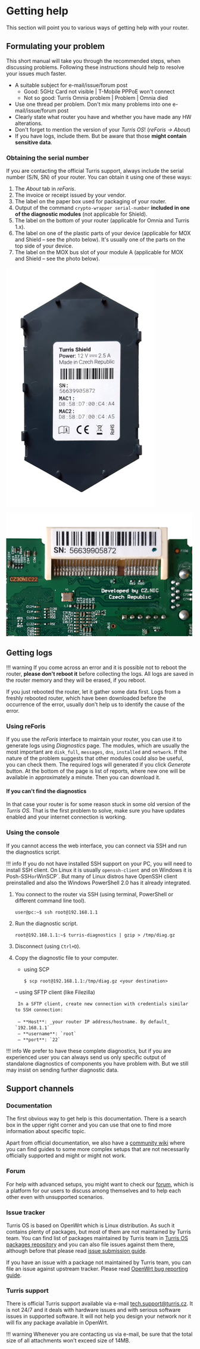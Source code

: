 # Getting help

This section will point you to various ways of getting help with your router.

## Formulating your problem

This short manual will take you through the recommended steps, when discussing
problems. Following these instructions should help to resolve your issues much
faster.

 * A suitable subject for e-mail/issue/forum post
    * Good: 5GHz Card not visible | T-Mobile PPPoE won't connect
    * Not so good: Turris Omnia problem | Problem | Omnia died
 * Use one thread per problem. Don't mix many problems into one e-mail/issue/forum post
 * Clearly state what router you have and whether you have made any HW alterations.
 * Don't forget to mention the version of your _Turris OS_! (_reForis → About_)
 * If you have logs, include them. But be aware that those **might contain
   sensitive data**.

### Obtaining the serial number

If you are contacting the official Turris support, always include the serial
number (S/N, SN) of your router. You can obtain it using one of these ways:

1. The _About_ tab in _reForis_.
2. The invoice or receipt issued by your vendor.
3. The label on the paper box used for packaging of your router.
4. Output of the command `crypto-wrapper serial-number` **included in one
   of the diagnostic modules** (not applicable for Shield).
5. The label on the bottom of your router (applicable for Omnia and Turris 1.x).
6. The label on one of the plastic parts of your device (applicable for
   MOX and Shield – see the photo below). It's usually one of the parts on
   the top side of your device.
7. The label on the MOX bus slot of your module A (applicable for MOX and
   Shield – see the photo below).

![Label on one of plastic parts](shield-serial-label.jpg)

![Label on MOX bus slot](shield-serial-board.jpg)

## Getting logs

!!! warning
    If you come across an error and it is possible not to reboot the router,
    **please don't reboot it** before collecting the logs. All logs are saved in
    the router memory and they will be erased, if you reboot.

If you just rebooted the router, let it gather some data first. Logs from a
freshly rebooted router, which have been downloaded before the occurrence of
the error, usually don't help us to identify the cause of the error.

### Using reForis

If you use the _reForis_ interface to maintain your router, you can use it to
generate logs using _Diagnostics_ page. The modules, which are usually the most
important are `disk_full`, `messages`, `dns`, `installed` and `network`.
If the nature of the problem suggests that other modules could also be useful,
you can check them. The required logs will generated if you click _Generate_
button. At the bottom of the page is list of reports, where new one will be
available in approximately a minute. Then you can download it.

#### If you can't find the diagnostics

In that case your router is for some reason stuck in some old version of the
_Turris OS_. That is the first problem to solve, make sure you have updates
enabled and your internet connection is working.

### Using the console

If you cannot access the web interface, you can connect via SSH and run the
diagnostics script.

!!! info
    If you do not have installed SSH support on your PC, you will need to install
    SSH client. On Linux it is usually `openssh-client` and on Windows it is
    Posh-SSH` or `WinSCP`. But many of Linux distros have OpenSSH client
    preinstalled and also the Windows PowerShell 2.0 has it already integrated.

1. You connect to the router via SSH (using terminal, PowerShell or different
command line tool).

    ```shell
    user@pc:~$ ssh root@192.168.1.1
    ```

2. Run the diagnostic script.

    ```shell
    root@192.168.1.1:~$ turris-diagnostics | gzip > /tmp/diag.gz
    ```

3. Disconnect (using `Ctrl+D`).

4. Copy the diagnostic file to your computer.
    - using SCP
        ```shell
        $ scp root@192.168.1.1:/tmp/diag.gz <your destination>
        ```

    – using SFTP client (like Filezilla)

        In a SFTP client, create new connection with credentials similar to SSH connection:

        – **Host**: _your router IP address/hostname. By default_ `192.168.1.1`
        – **username**: `root`
        – **port**: `22`

!!! info
    We prefer to have these complete diagnostics, but if you are experienced user
    you can always send us only specific output of standalone diagnostics of
    components you have problem with. But we still may insist on sending further
    diagnostic data.

## Support channels

### Documentation

The first obvious way to get help is this documentation. There is a search box in
the upper right corner and you can use that one to find more information about
specific topic.

Apart from official documentation, we also have a [community
wiki](https://wiki.turris.cz/doc/en/public/start) where you can find guides to
some more complex setups that are not necessarily officially supported and
might or might not work.

### Forum

For help with advanced setups, you might want to check our
[forum](https://forum.turris.cz), which is a platform for our users to discuss
among themselves and to help each other even with unsupported scenarios.

### Issue tracker

Turris OS is based on OpenWrt which is Linux distribution. As such it contains
plenty of packages, but most of them are not maintained by Turris team. You can
find list of packages maintained by Turris team in [Turris OS packages
repository](https://gitlab.nic.cz/turris/os/packages) and you can also file
issues against them there, although before that please read [issue submission
guide](../geek/contributing/issues.md).

If you have an issue with a package not maintained by Turris team, you can file an
issue against upstream tracker. Please read [OpenWrt bug reporting
guide](https://openwrt.org/bugs).

### Turris support

There is official Turris support available via e-mail
[tech.support@turris.cz](mailto:tech.support@turris.cz). It is not 24/7 and it
deals with hardware issues and with serious software issues in supported
software. It will not help you design your network nor it will fix any package
available in OpenWrt.

!!! warning
    Whenever you are contacting us via e-mail, be sure that the total size of all
    attachments won't exceed size of 14MB.
